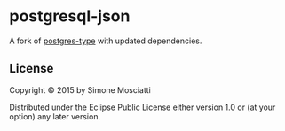 # postgresql-json

A fork of [postgres-type](https://github.com/siscia/postgres-type) with updated dependencies.

## License

Copyright © 2015 by Simone Mosciatti

Distributed under the Eclipse Public License either version 1.0 or (at
your option) any later version.
